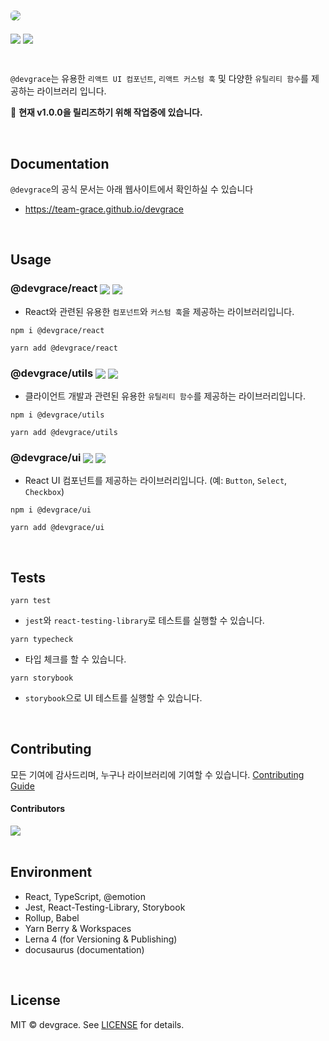 # <a href="https://team-grace.github.io/devgrace/" target="_blank"><img src="https://github.com/Team-Grace/devgrace/assets/64779472/276a5a68-160f-4bf4-8df6-d2d8d663d9b0" style="border-radius: 6px" /></a>

<p>
  <img align="center" src="https://img.shields.io/badge/license-MIT-blue.svg">
  <img align="center" src="https://hits.seeyoufarm.com/api/count/incr/badge.svg?url=https%3A%2F%2Fgithub.com%2FTeam-Grace%2Fdevgrace&count_bg=%2379C83D&title_bg=%23555555&icon=&icon_color=%23E7E7E7&title=hits&edge_flat=false"/>
</p>

<br />

`@devgrace`는 유용한 `리액트 UI 컴포넌트`, `리액트 커스텀 훅` 및 다양한 `유틸리티 함수`를 제공하는 라이브러리 입니다.

🙏 <b>현재 v1.0.0을 릴리즈하기 위해 작업중에 있습니다.</b>

<br />

## Documentation
`@devgrace`의 공식 문서는 아래 웹사이트에서 확인하실 수 있습니다
- <a href="https://team-grace.github.io/devgrace/" target="_blank">https://team-grace.github.io/devgrace</a>

<br />

## Usage

### @devgrace/react <a href="https://www.npmjs.com/package/@devgrace/react" target="_blank"><img align="center" src="https://img.shields.io/npm/v/@devgrace/react.svg" /></a> <a href="https://bundlephobia.com/package/@devgrace/react" target="_blank"><img align="center" src="https://img.shields.io/bundlephobia/minzip/@devgrace/react/latest"></a>

- React와 관련된 유용한 `컴포넌트`와 `커스텀 훅`을 제공하는 라이브러리입니다.

```shell
npm i @devgrace/react
```

```shell
yarn add @devgrace/react
```

### @devgrace/utils <a href="https://www.npmjs.com/package/@devgrace/utils" target="_blank"><img align="center" src="https://img.shields.io/npm/v/@devgrace/utils.svg" /></a> <a href="https://bundlephobia.com/package/@devgrace/utils" target="_blank"><img align="center" src="https://img.shields.io/bundlephobia/minzip/@devgrace/utils/latest"></a>

- 클라이언트 개발과 관련된 유용한 `유틸리티 함수`를 제공하는 라이브러리입니다.

```shell
npm i @devgrace/utils
```

```shell
yarn add @devgrace/utils
```

### @devgrace/ui <a href="https://www.npmjs.com/package/@devgrace/ui" target="_blank"><img align="center" src="https://img.shields.io/npm/v/@devgrace/ui.svg" /></a> <a href="https://bundlephobia.com/package/@devgrace/ui" target="_blank"><img align="center" src="https://img.shields.io/bundlephobia/minzip/@devgrace/ui/latest"></a>
  
- React UI 컴포넌트를 제공하는 라이브러리입니다. (예: `Button`, `Select`, `Checkbox`) 

```shell
npm i @devgrace/ui
```

```shell
yarn add @devgrace/ui
```

<br />

## Tests

```shell
yarn test
```
- `jest`와 `react-testing-library`로 테스트를 실행할 수 있습니다.
```shell
yarn typecheck
```
- 타입 체크를 할 수 있습니다.
```shell
yarn storybook
```
- `storybook`으로 UI 테스트를 실행할 수 있습니다.

<br />

## Contributing
모든 기여에 감사드리며, 누구나 라이브러리에 기여할 수 있습니다.
[Contributing Guide](./.github/CONTRIBUTING.md)

#### Contributors
<a href="https://github.com/Team-Grace/devgrace/graphs/contributors">
  <img src="https://contrib.rocks/image?repo=Team-Grace/devgrace">
</a>

<br />
<br />

## Environment
- React, TypeScript, @emotion
- Jest, React-Testing-Library, Storybook
- Rollup, Babel
- Yarn Berry & Workspaces
- Lerna 4 (for Versioning & Publishing)
- docusaurus (documentation)

<br />

## License
MIT © devgrace. See [LICENSE](./LICENSE) for details.

<br />